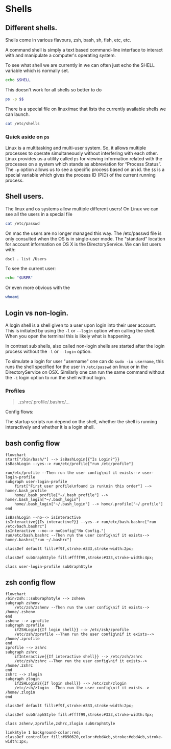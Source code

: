 
# Shells

## Different shells.

Shells come in various flavours, zsh, bash, sh, fish, etc, etc. 

A command shell is simply a text based command-line interface to interact with and manipulate a computer's operating system.

To see what shell we are currently in we can often just echo the SHELL variable which is normally set.
```bash
echo $SHELL
```
This doesn't work for all shells so better to do
```bash
ps -p $$
```

There is a special file on linux/mac that lists the currently available shells we can launch.
```bash
cat /etc/shells
```

### Quick aside on `ps`
Linux is a multitasking and multi-user system. So, it allows multiple processes to operate simultaneously without interfering with each other.
Linux provides us a utility called `ps` for viewing information related with the processes on a system which stands as abbreviation for “Process Status”.
The `-p` option allows us to see a specific process based on an id. the `$$` is a special variable  which gives the process ID (PID) of the current running process.

## Shell users.

The linux and os systems allow multiple different users! On Linux we can see all the users in a special file 
```bash
cat /etc/passwd
```

On mac the users are no longer managed this way. The /etc/passwd file is only consulted when the OS is in single-user mode. The "standard" location for account information on OS X is the DirectoryService. We can list users with: 
```bash
dscl . list /Users
```

To see the current user:
```bash
echo "$USER"
```

Or even more obvious with the 
```bash
whoami
```

## Login vs non-login.

A login shell is a shell given to a user upon login into their user account. This is initiated by using the `-l` or `--login` option when calling the shell. When you open the terminal this is likely what is happening.

In contrast sub shells, also called non-login shells are started after the login process without the `-l` or `--login` option.

To simulate a login for user "username" one can do `sudo -iu username`, this runs the shell specified for the user in `/etc/passwd` on linux or in the DirectoryService on OSX. Similarly one can run the same command without the `-i` login option to run the shell without login.


### Profiles
> .zshrc/.profile/.bashrc/...

Config flows:

The startup scripts run depend on the shell, whether the shell is running interactively and whether it is a login shell.

## bash config flow

```mermaid
flowchart
start["/bin/bash/"] --> isBashLogin{{"Is Login?"}}
isBashLogin --yes--> run/etc/profile["run /etc/profile"]

run/etc/profile --Then run the user config\nif it exists--> user-login-profile
subgraph user-login-profile
    first["First user profile\nfound is run\nin this order"] --> home/.bash_profile
    home/.bash_profile["~/.bash_profile"] --> home/.bash_login["~/.bash_login"]
    home/.bash_login["~/.bash_login"] --> home/.profile["~/.profile"]
end

isBashLogin --no--> isInteractive
isInteractive{{Is interactive?}} --yes--> run/etc/bash.bashrc["run /etc/bach.bashrc"]
isInteractive --no--> noConfig["No Config."]
run/etc/bash.bashrc --Then run the user config\nif it exists--> home/.bashrc["run ~/.bashrc"]

classDef default fill:#f9f,stroke:#333,stroke-width:2px;
 
classDef subGraphStyle fill:#ffff99,stroke:#333,stroke-width:4px;

class user-login-profile subGraphStyle
```

## zsh config flow
```mermaid
flowchart
/bin/zsh:::subGraphStyle --> zshenv
subgraph zshenv
    /etc/zsh/zshenv --Then run the user config\nif it exists--> /home/.zshenv
end
zshenv --> zprofile
subgraph zprofile
    ifZSHLogin{{If login shell}} --> /etc/zsh/zprofile
    /etc/zsh/zprofile --Then run the user config\nif it exists--> /home/.zprofile
end
zprofile --> zshrc
subgraph zshrc
    ifInteractive{{If interactive shell}} --> /etc/zsh/zshrc
    /etc/zsh/zshrc --Then run the user config\nif it exists--> /home/.zshrc
end
zshrc --> zlogin
subgraph zlogin
    ifZSHLogin2{{If login shell}} --> /etc/zsh/zlogin
    /etc/zsh/zlogin --Then run the user config\nif it exists--> /home/.zlogin
end

classDef default fill:#f9f,stroke:#333,stroke-width:2px;
 
classDef subGraphStyle fill:#ffff99,stroke:#333,stroke-width:4px;

class zshenv,zprofile,zshrc,zlogin subGraphStyle

linkStyle 1 background-color:red;
classDef controller fill:#890620,color:#ebd4cb,stroke:#ebd4cb,stroke-width:1px;
```

